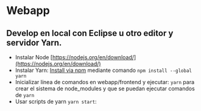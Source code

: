 # Webapp

## Develop en local con Eclipse u otro editor y servidor Yarn.

- Instalar Node [https://nodejs.org/en/download/](https://nodejs.org/en/download/)
- Instalar Yarn: [Install via npm](https://classic.yarnpkg.com/lang/en/docs/install) mediante comando `npm install --global yarn`
- Inicializar línea de comandos en webapp/frontend y ejecutar: `yarn` para crear el sistema de node_modules y que se puedan ejecutar comandos de `yarn`
- Usar scripts de yarn `yarn start`:
